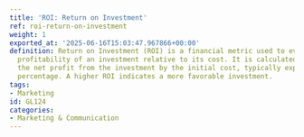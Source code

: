 ```yaml
---
title: 'ROI: Return on Investment'
ref: roi-return-on-investment
weight: 1
exported_at: '2025-06-16T15:03:47.967866+00:00'
definition: Return on Investment (ROI) is a financial metric used to evaluate the
  profitability of an investment relative to its cost. It is calculated by dividing
  the net profit from the investment by the initial cost, typically expressed as a
  percentage. A higher ROI indicates a more favorable investment.
tags:
- Marketing
id: GL124
categories:
- Marketing & Communication
---
```



